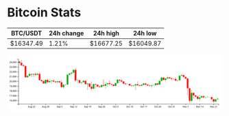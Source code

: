 # Bitcoin Stats

BTC/USDT|24h change|24h high|24h low|
|---|---|---|---|
|$16347.49|1.21%|$16677.25|$16049.87|

<img src="./chart.svg">
